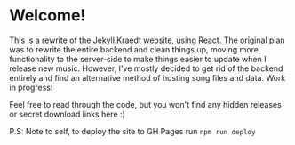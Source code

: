 # Welcome!

This is a rewrite of the Jekyll Kraedt website, using React. The original plan was to rewrite the entire backend and clean things up, moving more functionality to the server-side to make things easier to update when I release new music.
However, I've mostly decided to get rid of the backend entirely and find an alternative method of hosting song files and data. Work in progress!

Feel free to read through the code, but you won't find any hidden releases or secret download links here :)

P.S: Note to self, to deploy the site to GH Pages run `npm run deploy`